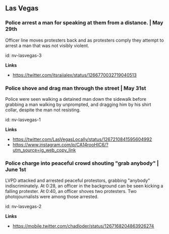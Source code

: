 ## Las Vegas

### Police arrest a man for speaking at them from a distance. | May 29th

Officer line moves protesters back and as protesters comply they attempt to arrest a man that was not visibly violent.

id: nv-lasvegas-3

**Links**

*  https://twitter.com/itsraiialex/status/1266770032719040513


### Police shove and drag man through the street | May 31st

Police were seen walking a detained man down the sidewalk before grabbing a man walking by unprompted, and dragging him by his shirt collar, despite the man not resisting.

id: nv-lasvegas-1

**Links**

* https://twitter.com/LasVegasLocally/status/1267210841595604992
* https://www.instagram.com/p/CA14rooHIC6/?utm_source=ig_web_copy_link


### Police charge into peaceful crowd shouting "grab anybody" | June 1st

LVPD attacked and arrested peaceful protestors, grabbing "anybody" indiscriminately. At 0:28, an officer in the background can be seen kicking a falling protester. At 0:40, an officer shoves two protesters. Two photojournalists were among those arrested.

id: nv-lasvegas-2

**Links**

* https://mobile.twitter.com/chadloder/status/1267168204863926274
